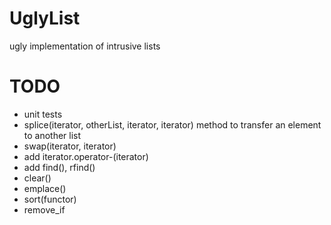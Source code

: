 UglyList
========

ugly implementation of intrusive lists

TODO
====

* unit tests
* splice(iterator, otherList, iterator, iterator) method to transfer an element to another list
* swap(iterator, iterator)
* add iterator.operator-(iterator)
* add find(), rfind()
* clear()
* emplace()
* sort(functor)
* remove_if
